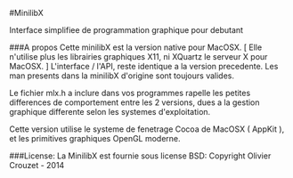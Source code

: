 #MinilibX

Interface simplifiee de programmation graphique pour debutant

###A propos
Cette minilibX est la version native pour MacOSX.
[ Elle n'utilise plus les librairies graphiques X11, ni XQuartz le serveur X pour MacOSX. ]
L'interface / l'API, reste identique a la version precedente. Les man presents dans la minilibX
d'origine sont toujours valides.

Le fichier mlx.h a inclure dans vos programmes rapelle les petites differences de comportement
entre les 2 versions, dues a la gestion graphique differente selon les systemes d'exploitation.

Cette version utilise le systeme de fenetrage Cocoa de MacOSX ( AppKit ), et les primitives
graphiques OpenGL moderne.

###License:
La MinilibX est fournie sous license BSD: Copyright Olivier Crouzet - 2014
